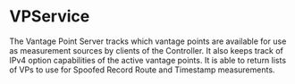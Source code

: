 # VPService

The Vantage Point Server tracks which vantage points are available for use as measurement 
sources by clients of the Controller. It also keeps track of IPv4 option capabilities of the 
active vantage points. It is able to return lists of VPs to use for Spoofed Record Route
and Timestamp measurements.
